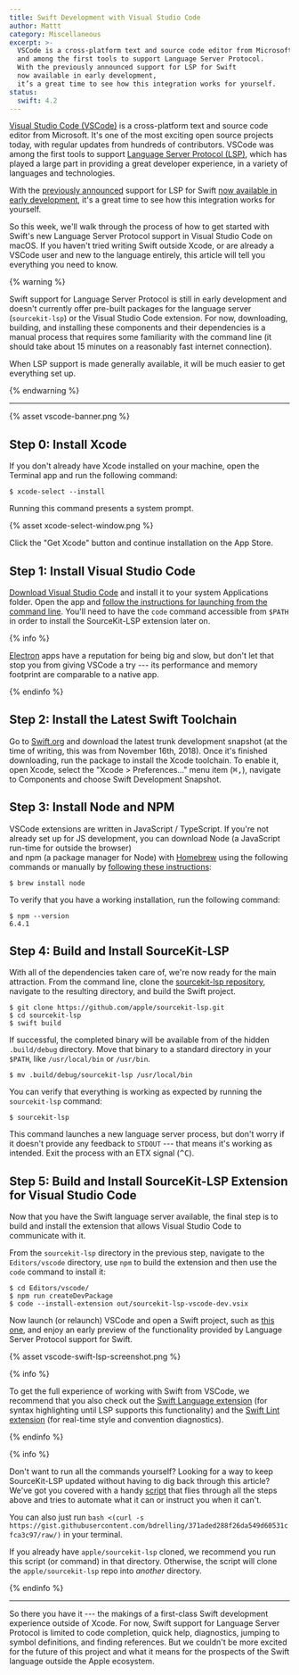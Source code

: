 ```yaml
---
title: Swift Development with Visual Studio Code
author: Mattt
category: Miscellaneous
excerpt: >-
  VSCode is a cross-platform text and source code editor from Microsoft,
  and among the first tools to support Language Server Protocol.
  With the previously announced support for LSP for Swift 
  now available in early development, 
  it’s a great time to see how this integration works for yourself.
status:
  swift: 4.2
---
```


[Visual Studio Code (VSCode)](https://code.visualstudio.com)
is a cross-platform text and source code editor from Microsoft.
It's one of the most exciting open source projects today,
with regular updates from hundreds of contributors.
VSCode was among the first tools to support
[Language Server Protocol (LSP)](https://microsoft.github.io/language-server-protocol/),
which has played a large part in providing a great developer experience,
in a variety of languages and technologies.

With the [previously announced](/language-server-protocol/)
support for LSP for Swift
[now available in early development](https://github.com/apple/sourcekit-lsp),
it's a great time to see how this integration works for yourself.

So this week,
we'll walk through the process of how to get started with
Swift's new Language Server Protocol support in Visual Studio Code on macOS.
If you haven't tried writing Swift outside Xcode,
or are already a VSCode user and new to the language entirely,
this article will tell you everything you need to know.

{% warning %}

Swift support for Language Server Protocol is still in early development
and doesn't currently offer pre-built packages for
the language server (`sourcekit-lsp`)
or the Visual Studio Code extension.
For now,
downloading, building, and installing these components and their dependencies
is a manual process that requires some familiarity with the command line
(it should take about 15 minutes on a reasonably fast internet connection).

When LSP support is made generally available,
it will be much easier to get everything set up.

{% endwarning %}

---

{% asset vscode-banner.png %}

## Step 0: Install Xcode

If you don't already have Xcode installed on your machine,
open the Terminal app and run the following command:

```terminal
$ xcode-select --install
```

Running this command presents a system prompt.

{% asset xcode-select-window.png %}

Click the "Get Xcode" button
and continue installation on the App Store.

## Step 1: Install Visual Studio Code

[Download Visual Studio Code](https://code.visualstudio.com)
and install it to your system Applications folder.
Open the app and
[follow the instructions for launching from the command line](https://code.visualstudio.com/docs/setup/mac#_launching-from-the-command-line).
You'll need to have the `code` command accessible from `$PATH`
in order to install the SourceKit-LSP extension later on.

{% info %}

[Electron](https://electronjs.org) apps
have a reputation for being big and slow,
but don't let that stop you from giving VSCode a try ---
its performance and memory footprint are comparable to a native app.

{% endinfo %}

## Step 2: Install the Latest Swift Toolchain

Go to [Swift.org](https://swift.org/download/#snapshots)
and download the latest trunk development snapshot
(at the time of writing, this was from November 16th, 2018).
Once it's finished downloading,
run the package to install the Xcode toolchain.
To enable it,
open Xcode,
select the "Xcode > Preferences..." menu item (<kbd>⌘</kbd><kbd>,</kbd>),
navigate to Components
and choose Swift Development Snapshot.

## Step 3: Install Node and NPM

VSCode extensions are written in JavaScript / TypeScript.
If you're not already set up for JS development,
you can download Node (a JavaScript run-time for outside the browser)  
and npm (a package manager for Node)
with [Homebrew](https://brew.sh) using the following commands
or manually by [following these instructions](https://www.npmjs.com/get-npm):

```terminal
$ brew install node
```

To verify that you have a working installation,
run the following command:

```terminal
$ npm --version
6.4.1
```

## Step 4: Build and Install SourceKit-LSP

With all of the dependencies taken care of,
we're now ready for the main attraction.
From the command line,
clone the [sourcekit-lsp repository](https://github.com/apple/sourcekit-lsp),
navigate to the resulting directory,
and build the Swift project.

```terminal
$ git clone https://github.com/apple/sourcekit-lsp.git
$ cd sourcekit-lsp
$ swift build
```

If successful,
the completed binary will be available from
of the hidden `.build/debug` directory.
Move that binary to a standard directory in your `$PATH`,
like `/usr/local/bin` or `/usr/bin`.

```terminal
$ mv .build/debug/sourcekit-lsp /usr/local/bin
```

You can verify that everything is working as expected
by running the `sourcekit-lsp` command:

```terminal
$ sourcekit-lsp
```

This command launches a new language server process,
but don't worry if it doesn't provide any feedback to `STDOUT` ---
that means it's working as intended.
Exit the process with an ETX signal (<kbd>^</kbd><kbd>C</kbd>).

## Step 5: Build and Install SourceKit-LSP Extension for Visual Studio Code

Now that you have the Swift language server available,
the final step is to build and install the extension
that allows Visual Studio Code to communicate with it.

From the `sourcekit-lsp` directory in the previous step,
navigate to the `Editors/vscode` directory,
use `npm` to build the extension
and then use the `code` command to install it:

```terminal
$ cd Editors/vscode/
$ npm run createDevPackage
$ code --install-extension out/sourcekit-lsp-vscode-dev.vsix
```

Now launch (or relaunch) VSCode and open a Swift project,
such as [this one](https://github.com/flight-school/money),
and enjoy an early preview of the functionality provided by
Language Server Protocol support for Swift.

{% asset vscode-swift-lsp-screenshot.png %}

{% info %}

To get the full experience of working with Swift from VSCode,
we recommend that you also check out
the [Swift Language extension](https://marketplace.visualstudio.com/items?itemName=Kasik96.swift)
(for syntax highlighting until LSP supports this functionality)
and the [Swift Lint extension](https://marketplace.visualstudio.com/items?itemName=shinnn.swiftlint)
(for real-time style and convention diagnostics).

{% endinfo %}

{% info %}

Don't want to run all the commands yourself? Looking for a way to keep SourceKit-LSP updated without having to dig back through this article? We've got you covered with a handy [script](https://gist.githubusercontent.com/bdrelling/371aded288f26da549d60531cfca3c97/raw/) that flies through all the steps above and tries to automate what it can or instruct you when it can't.

You can also just run `bash <(curl -s https://gist.githubusercontent.com/bdrelling/371aded288f26da549d60531cfca3c97/raw/)` in your terminal. 

If you already have `apple/sourcekit-lsp` cloned, we recommend you run this script (or command) in that directory. Otherwise, the script will clone the `apple/sourcekit-lsp` repo into _another_ directory.

{% endinfo %}

---

So there you have it ---
the makings of a first-class Swift development experience outside of Xcode.
For now, Swift support for Language Server Protocol
is limited to code completion, quick help, diagnostics,
jumping to symbol definitions, and finding references.
But we couldn't be more excited for the future of this project
and what it means for the prospects of the Swift language
outside the Apple ecosystem.
